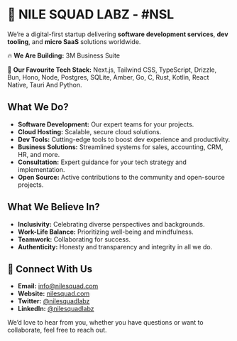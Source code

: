# 🚀 NILE SQUAD LABZ - #NSL

We’re a digital-first startup delivering **software development services**, **dev tooling**, and **micro SaaS** solutions worldwide.

🔥 **We Are Building:**
3M Business Suite

🔧 **Our Favourite Tech Stack:**
Next.js, Tailwind CSS, TypeScript, Drizzle, Bun, Hono, Node, Postgres, SQLite, Amber, Go, C, Rust, Kotlin, React Native, Tauri And Python.

## What We Do?
- **Software Development:** Our expert teams for your projects.
- **Cloud Hosting:** Scalable, secure cloud solutions.
- **Dev Tools:** Cutting-edge tools to boost dev experience and productivity.
- **Business Solutions:** Streamlined systems for sales, accounting, CRM, HR, and more.
- **Consultation:** Expert guidance for your tech strategy and implementation.
- **Open Source:** Active contributions to the community and open-source projects.

## What We Believe In?
- **Inclusivity:** Celebrating diverse perspectives and backgrounds.
- **Work-Life Balance:** Prioritizing well-being and mindfulness.
- **Teamwork:** Collaborating for success.
- **Authenticity:** Honesty and transparency and integrity in all we do.

## 💬 Connect With Us
- **Email:** [info@nilesquad.com](mailto:info@nilesquad.com)
- **Website:** [nilesquad.com](https://nilesquad.com)
- **Twitter:** [@nilesquadlabz](https://twitter.com/nilesquadlabz)
- **LinkedIn:** [@nilesquadlabz](https://linkedin.com/company/nilesquadlabz)

We’d love to hear from you, whether you have questions or want to collaborate, feel free to reach out.
